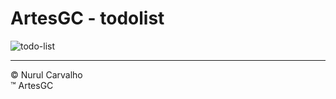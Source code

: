 # ArtesGC - todolist

![todo-list](https://github.com/ArtesGC/todo-list/main/artesgc%20todolist%20(1).png)

---
&copy; Nurul Carvalho \
&trade; ArtesGC
